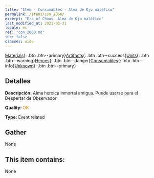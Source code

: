 ```yaml
---
title: "Item - Consumables - Alma de Ojo maléfico"
permalink: /Items/con_2060/
excerpt: "Era of Chaos  Alma de Ojo maléfico"
last_modified_at: 2021-03-31
locale: es
ref: "con_2060.md"
toc: false
classes: wide
---
```

 [Materials](/es/Items/){: .btn .btn--primary}[Artifacts](/es/Items/Artifacts/){: .btn .btn--success}[Units](/es/Items/Units/){: .btn .btn--warning}[Heroes](/es/Items/Heroes/){: .btn .btn--danger}[Consumables](/es/Items/Consumables/){: .btn .btn--info}[Unknown](/es/Items/Unknown/){: .btn .btn--primary}

## Detalles
 **Descripción:** Alma heroica inmortal antigua. Puede usarse para el Despertar de Observador

 **Quality:** <span style="color: #FF8C00">OK</span>

 **Type:** Event related

## Gather

  None

## This item contains:

  None


